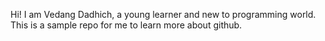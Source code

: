 Hi! I am Vedang Dadhich, a young learner and new to programming world. This is a sample repo for me to learn more about github.
